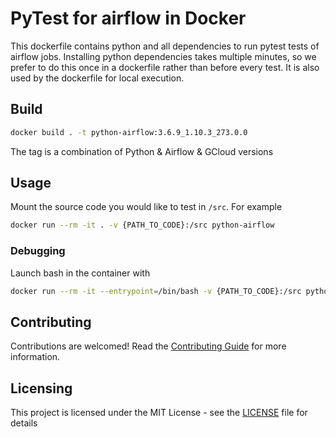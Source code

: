# PyTest for airflow in Docker

This dockerfile contains python and all dependencies to run pytest tests of airflow jobs.
Installing python dependencies takes multiple minutes, so we prefer to do this once in a dockerfile rather than before every test. It is also used by the dockerfile for local execution.


## Build

```bash
docker build . -t python-airflow:3.6.9_1.10.3_273.0.0
```

The tag is a combination of Python & Airflow & GCloud versions


## Usage

Mount the source code you would like to test in `/src`. For example

```bash
docker run --rm -it . -v {PATH_TO_CODE}:/src python-airflow
```

### Debugging

Launch bash in the container with

```bash
docker run --rm -it --entrypoint=/bin/bash -v {PATH_TO_CODE}:/src python-airflow
```


## Contributing

Contributions are welcomed! Read the [Contributing Guide](CONTRIBUTING.md) for more information.

## Licensing

This project is licensed under the MIT License - see the [LICENSE](LICENSE) file for details
